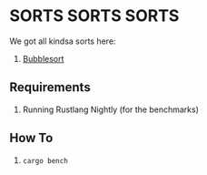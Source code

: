 # SORTS SORTS SORTS

We got all kindsa sorts here:

1. [Bubblesort](https://en.wikipedia.org/wiki/Bubble_sort)


## Requirements

1. Running Rustlang Nightly (for the benchmarks)


## How To

1. `cargo bench`
